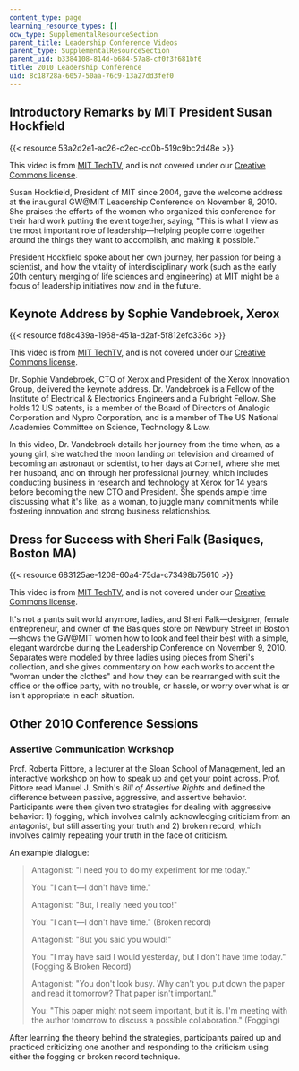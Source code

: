```yaml
---
content_type: page
learning_resource_types: []
ocw_type: SupplementalResourceSection
parent_title: Leadership Conference Videos
parent_type: SupplementalResourceSection
parent_uid: b3384108-814d-b684-57a8-cf0f3f681bf6
title: 2010 Leadership Conference
uid: 8c18728a-6057-50aa-76c9-13a27dd3fef0
---
```


Introductory Remarks by MIT President Susan Hockfield
-----------------------------------------------------

{{< resource 53a2d2e1-ac26-c2ec-cd0b-519c9bc2d48e >}}

This video is from [MIT TechTV](http://techtv.mit.edu), and is not covered under our [Creative Commons license](/terms/#cc).

Susan Hockfield, President of MIT since 2004, gave the welcome address at the inaugural GW@MIT Leadership Conference on November 8, 2010. She praises the efforts of the women who organized this conference for their hard work putting the event together, saying, "This is what I view as the most important role of leadership—helping people come together around the things they want to accomplish, and making it possible."

President Hockfield spoke about her own journey, her passion for being a scientist, and how the vitality of interdisciplinary work (such as the early 20th century merging of life sciences and engineering) at MIT might be a focus of leadership initiatives now and in the future.

Keynote Address by Sophie Vandebroek, Xerox
-------------------------------------------

{{< resource fd8c439a-1968-451a-d2af-5f812efc336c >}}

This video is from [MIT TechTV](http://techtv.mit.edu), and is not covered under our [Creative Commons license](/terms/#cc).

Dr. Sophie Vandebroek, CTO of Xerox and President of the Xerox Innovation Group, delivered the keynote address. Dr. Vandebroek is a Fellow of the Institute of Electrical & Electronics Engineers and a Fulbright Fellow. She holds 12 US patents, is a member of the Board of Directors of Analogic Corporation and Nypro Corporation, and is a member of The US National Academies Committee on Science, Technology & Law.

In this video, Dr. Vandebroek details her journey from the time when, as a young girl, she watched the moon landing on television and dreamed of becoming an astronaut or scientist, to her days at Cornell, where she met her husband, and on through her professional journey, which includes conducting business in research and technology at Xerox for 14 years before becoming the new CTO and President. She spends ample time discussing what it's like, as a woman, to juggle many commitments while fostering innovation and strong business relationships.

Dress for Success with Sheri Falk (Basiques, Boston MA)
-------------------------------------------------------

{{< resource 683125ae-1208-60a4-75da-c73498b75610 >}}

This video is from [MIT TechTV](http://techtv.mit.edu), and is not covered under our [Creative Commons license](/terms/#cc).

It's not a pants suit world anymore, ladies, and Sheri Falk—designer, female entrepreneur, and owner of the Basiques store on Newbury Street in Boston—shows the GW@MIT women how to look and feel their best with a simple, elegant wardrobe during the Leadership Conference on November 9, 2010. Separates were modeled by three ladies using pieces from Sheri's collection, and she gives commentary on how each works to accent the "woman under the clothes" and how they can be rearranged with suit the office or the office party, with no trouble, or hassle, or worry over what is or isn't appropriate in each situation.

Other 2010 Conference Sessions
------------------------------

### Assertive Communication Workshop

Prof. Roberta Pittore, a lecturer at the Sloan School of Management, led an interactive workshop on how to speak up and get your point across. Prof. Pittore read Manuel J. Smith's _Bill of Assertive Rights_ and defined the difference between passive, aggressive, and assertive behavior. Participants were then given two strategies for dealing with aggressive behavior: 1) fogging, which involves calmly acknowledging criticism from an antagonist, but still asserting your truth and 2) broken record, which involves calmly repeating your truth in the face of criticism.

An example dialogue:

> Antagonist: "I need you to do my experiment for me today."
> 
> You: "I can't—I don't have time."
> 
> Antagonist: "But, I really need you too!"
> 
> You: "I can't—I don't have time." (Broken record)
> 
> Antagonist: "But you said you would!"
> 
> You: "I may have said I would yesterday, but I don't have time today." (Fogging & Broken Record)
> 
> Antagonist: "You don't look busy. Why can't you put down the paper and read it tomorrow? That paper isn't important."
> 
> You: "This paper might not seem important, but it is. I'm meeting with the author tomorrow to discuss a possible collaboration." (Fogging)

After learning the theory behind the strategies, participants paired up and practiced criticizing one another and responding to the criticism using either the fogging or broken record technique.